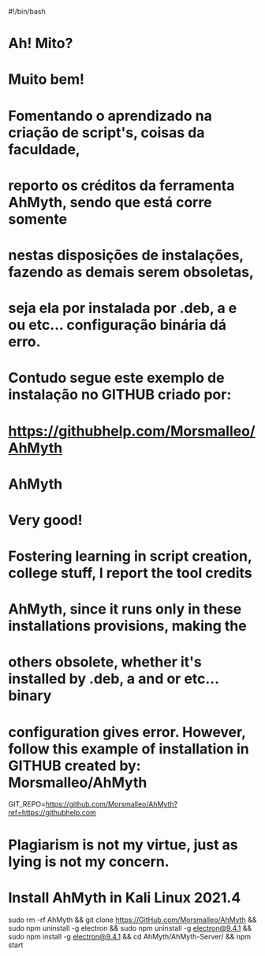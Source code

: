 #!/bin/bash
# Ah! Mito?
#
# Muito bem!
# Fomentando o aprendizado na criação de script's, coisas da faculdade, 
# reporto os créditos da ferramenta AhMyth, sendo que está corre somente 
# nestas disposições de instalações, fazendo as demais serem obsoletas,  
# seja ela por instalada por .deb,  a e ou etc... configuração binária dá erro. 
# Contudo segue este exemplo de instalação no GITHUB criado por: 
# https://githubhelp.com/Morsmalleo/AhMyth 
#
# AhMyth
# Very good!
# Fostering learning in script creation, college stuff, I report the tool credits
# AhMyth, since it runs only in these installations provisions, making the  
# others obsolete, whether it's installed by .deb, a and or etc... binary 
# configuration gives error. However, follow this example of installation in GITHUB created by: Morsmalleo/AhMyth
GIT_REPO=https://github.com/Morsmalleo/AhMyth?ref=https://githubhelp.com
#
# Plagiarism is not my virtue, just as lying is not my concern.
#
# Install AhMyth in Kali Linux 2021.4
sudo rm -rf AhMyth && git clone https://GitHub.com/Morsmalleo/AhMyth && sudo npm uninstall -g electron && sudo npm uninstall -g electron@9.4.1 && sudo npm install -g electron@9.4.1 && cd AhMyth/AhMyth-Server/ && npm start
